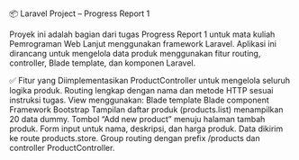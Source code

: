 📦 Laravel Project – Progress Report 1

Proyek ini adalah bagian dari tugas Progress Report 1 untuk mata kuliah Pemrograman Web Lanjut menggunakan framework Laravel. Aplikasi ini dirancang untuk mengelola data produk menggunakan fitur routing, controller, Blade template, dan komponen Laravel.

✅ Fitur yang Diimplementasikan
ProductController untuk mengelola seluruh logika produk.
Routing lengkap dengan nama dan metode HTTP sesuai instruksi tugas.
View menggunakan:
Blade template
Blade component
Framework Bootstrap
Tampilan daftar produk (products.list) menampilkan 20 data dummy.
Tombol “Add new product” menuju halaman tambah produk.
Form input untuk nama, deskripsi, dan harga produk.
Data dikirim ke route products.store.
Group routing dengan prefix /products dan controller ProductController.
